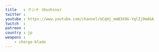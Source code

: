 ```yaml
---
title   : クシナ (Kushina)
twitter : 
youtube : https://www.youtube.com/channel/UCqHj_mmB3X9G-YqlZjDmAGA
twitch  : 
patreon : 
country : jp
weapons :
    - charge-blade
---
```


